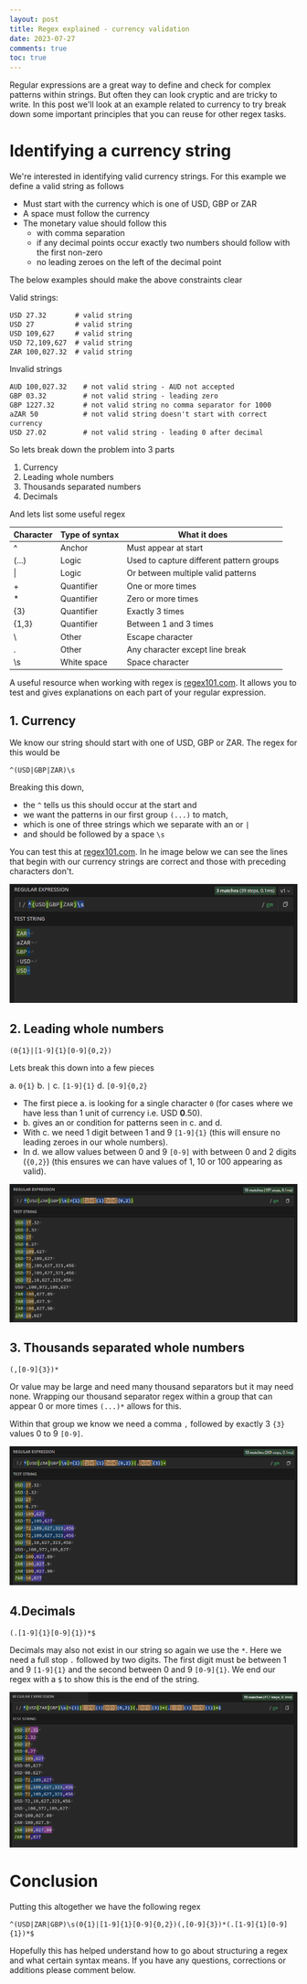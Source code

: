 ```yaml
---
layout: post
title: Regex explained - currency validation
date: 2023-07-27
comments: true
toc: true
---
```


Regular expressions are a great way to define and check for complex patterns within strings. But often they can look cryptic and are tricky to write. In this post we'll look at an example related to currency to try break down some important principles that you can reuse for other regex tasks.


# Identifying a currency string

We're interested in identifying valid currency strings. For this example we define a valid string as follows

- Must start with the currency which is one of USD, GBP or ZAR
- A space must follow the currency
- The monetary value should follow this 
  - with comma separation 
  - if any decimal points occur exactly two numbers should follow with the first non-zero 
  - no leading zeroes on the left of the decimal point


The below examples should make the above constraints clear

Valid strings:
```
USD 27.32       # valid string
USD 27          # valid string
USD 109,627     # valid string
USD 72,109,627  # valid string
ZAR 100,027.32  # valid string
```

Invalid strings
```
AUD 100,027.32    # not valid string - AUD not accepted
GBP 03.32         # not valid string - leading zero
GBP 1227.32       # not valid string no comma separator for 1000
aZAR 50           # not valid string doesn't start with correct currency
USD 27.02         # not valid string - leading 0 after decimal
```

So lets break down the problem into 3 parts
1. Currency
2. Leading whole numbers
3. Thousands separated numbers
4. Decimals


And lets list some useful regex 

| Character | Type of syntax | What it does    |
|-----------|-----------|-----------------|
| ^         |Anchor| Must appear at start|
| (...)        | Logic | Used to capture different pattern groups|
| \|   | Logic    | Or between multiple valid patterns|
| +         |Quantifier| One or more times
| *         |Quantifier| Zero or more times
| {3}         |Quantifier| Exactly 3 times
| {1,3}         |Quantifier| Between 1 and 3 times
| \        |Other| Escape character
| .        |Other| Any character except line break
| \s        |White space| Space character

A useful resource when working with regex is [regex101.com](https://regex101.com/). It allows you to test and gives explanations on each part of your regular expression.

## 1. Currency

We know our string should start with one of USD, GBP or ZAR. The regex for this would be 

```
^(USD|GBP|ZAR)\s
```

Breaking this down,
- the `^` tells us this should occur at the start and 
- we want the patterns in our first group `(...)` to match, 
- which is one of three strings which we separate with an or `|`
- and should be followed by a space `\s`

You can test this at [regex101.com](https://regex101.com/). In he image below we can see the lines that begin with our currency strings are correct and those with preceding characters don't.

![](https://github.com/ellendmk/ellendmk.github.io/blob/gh-pages/_posts/img/image-1.png?raw=true)


## 2. Leading whole numbers

```
(0{1}|[1-9]{1}[0-9]{0,2})
```

Lets break this down into a few pieces 

  a. `0{1}` 
  b. `|`
  c. `[1-9]{1}`
  d. `[0-9]{0,2}`
  
- The first piece a. is looking for a single character `0` (for cases where we have less than 1 unit of currency i.e. USD **0**.50).
- b. gives an or condition for patterns seen in c. and d.
- With c. we need 1 digit between 1 and 9 `[1-9]{1}` (this will ensure no leading zeroes in our whole numbers).
- In d. we allow values between 0 and 9 `[0-9]` with between 0 and 2 digits (`{0,2}`) (this ensures we can have values of 1, 10 or 100 appearing as valid).

![](https://github.com/ellendmk/ellendmk.github.io/blob/gh-pages/_posts/img/image.png?raw=true)

## 3. Thousands separated whole numbers

```
(,[0-9]{3})*
```

Or value may be large and need many thousand separators but it may need none. Wrapping our thousand separator regex within a group that can appear 0 or more times `(...)*` allows for this.

Within that group we know we need a comma `,` followed by exactly 3 `{3}` values 0 to 9 `[0-9]`.

![](https://github.com/ellendmk/ellendmk.github.io/blob/gh-pages/_posts/img/image-2.png?raw=true)

## 4.Decimals

```
(.[1-9]{1}[0-9]{1})*$
```
Decimals may also not exist in our string so again we use the `*`.
Here we need a full stop `.` followed by two digits. The first digit must be between 1 and 9 `[1-9]{1}` and the second between 0 and 9 `[0-9]{1}`.
We end our regex with a `$` to show this is the end of the string.

![](https://github.com/ellendmk/ellendmk.github.io/blob/gh-pages/_posts/img/image-3.png?raw=true)

# Conclusion

Putting this altogether we have the following regex

```
^(USD|ZAR|GBP)\s(0{1}|[1-9]{1}[0-9]{0,2})(,[0-9]{3})*(.[1-9]{1}[0-9]{1})*$
```

Hopefully this has helped understand how to go about structuring a regex and what certain syntax means. If you have any questions, corrections or additions please comment below.